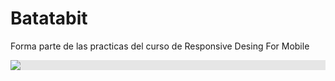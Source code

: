 # Batatabit
Forma parte de las practicas del curso de Responsive Desing For Mobile  

<img style="display: block;-webkit-user-select: none;margin: auto;background-color: hsl(0, 0%, 90%);" 
src="https://camo.githubusercontent.com/7f800c545cb2febc331d6cb7a8c46589ec16ebd1641db706a54e34509479924f/68747470733a2f2f7374617469632e706c61747a692e636f6d2f6d656469612f6c616e64696e672d70726f6a656374732f6d6f62696c652d66697273745f70726f796563746f2e676966">
